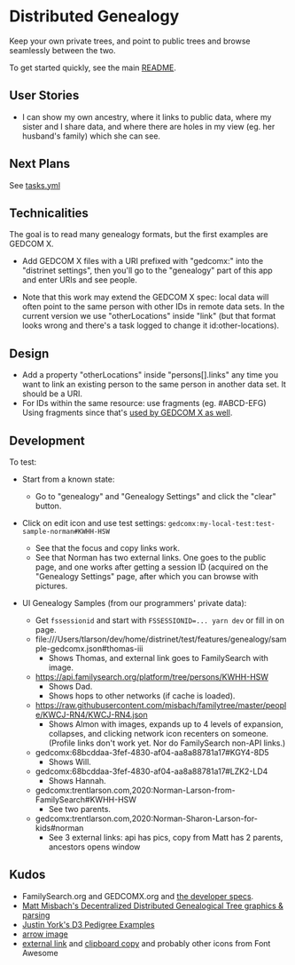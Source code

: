 # Distributed Genealogy

Keep your own private trees, and point to public trees and browse seamlessly between the two.

To get started quickly, see the main [README](../../../README.md).


## User Stories

- I can show my own ancestry, where it links to public data, where my sister and I share data, and where there are holes in my view (eg. her husband's family) which she can see.


## Next Plans

See [tasks.yml](tasks.yml)


## Technicalities

The goal is to read many genealogy formats, but the first examples are GEDCOM X.

- Add GEDCOM X files with a URI prefixed with "gedcomx:" into the "distrinet settings", then you'll go to the "genealogy" part of this app and enter URIs and see people.

- Note that this work may extend the GEDCOM X spec: local data will often point to the same person with other IDs in remote data sets.  In the current version we use "otherLocations" inside "link" (but that format looks wrong and there's a task logged to change it id:other-locations).


## Design

- Add a property "otherLocations" inside "persons[].links" any time you want to link an existing person to the same person in another data set.  It should be a URI.
- For IDs within the same resource: use fragments (eg. #ABCD-EFG)
  Using fragments since that's [used by GEDCOM X as well](https://github.com/FamilySearch/gedcomx/blob/master/specifications/json-format-specification.md#fragment-ids).


## Development

To test:

- Start from a known state:
  - Go to "genealogy" and "Genealogy Settings" and click the "clear" button.

- Click on edit icon and use test settings: `gedcomx:my-local-test:test-sample-norman#KWHH-HSW`
  - See that the focus and copy links work.
  - See that Norman has two external links. One goes to the public page, and one works after getting a session ID (acquired on the "Genealogy Settings" page, after which you can browse with pictures.

- UI Genealogy Samples (from our programmers' private data):
  - Get `fssessionid` and start with `FSSESSIONID=... yarn dev` or fill in on page.
  - file:///Users/tlarson/dev/home/distrinet/test/features/genealogy/sample-gedcomx.json#thomas-iii
    - Shows Thomas, and external link goes to FamilySearch with image.
  - https://api.familysearch.org/platform/tree/persons/KWHH-HSW
    - Shows Dad.
    - Shows hops to other networks (if cache is loaded).
  - https://raw.githubusercontent.com/misbach/familytree/master/people/KWCJ-RN4/KWCJ-RN4.json
    - Shows Almon with images, expands up to 4 levels of expansion, collapses, and clicking network icon recenters on someone. (Profile links don't work yet.  Nor do FamilySearch non-API links.)
  - gedcomx:68bcddaa-3fef-4830-af04-aa8a88781a17#KGY4-8D5
    - Shows Will.
  - gedcomx:68bcddaa-3fef-4830-af04-aa8a88781a17#LZK2-LD4
    - Shows Hannah.
  - gedcomx:trentlarson.com,2020:Norman-Larson-from-FamilySearch#KWHH-HSW
    - See two parents.
  - gedcomx:trentlarson.com,2020:Norman-Sharon-Larson-for-kids#norman
    - See 3 external links: api has pics, copy from Matt has 2 parents, ancestors opens window


## Kudos

- FamilySearch.org and GEDCOMX.org and [the developer specs](https://www.familysearch.org/developers/docs/api/gx_json).
- [Matt Misbach's Decentralized Distributed Genealogical Tree graphics & parsing](https://github.com/DecentralizedGenealogy/webclient)
- [Justin York's D3 Pedigree Examples](https://github.com/justincy/d3-pedigree-examples)
- [arrow image](https://svgsilh.com/9e9e9e/image/29170.html)
- [external link](https://fontawesome.com/v5.15/icons/external-link-alt?style=solid) and [clipboard copy](https://fontawesome.com/v5.15/icons/copy?style=solid) and probably other icons from Font Awesome